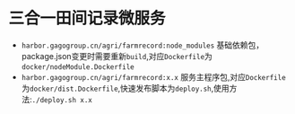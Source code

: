 # 三合一田间记录微服务

- `harbor.gagogroup.cn/agri/farmrecord:node_modules` 基础依赖包，package.json变更时需要重新`build`,对应`Dockerfile`为`docker/nodeModule.Dockerfile`
- `harbor.gagogroup.cn/agri/farmrecord:x.x` 服务主程序包,对应`Dockerfile`为`docker/dist.Dockerfile`,快速发布脚本为`deploy.sh`,使用方法:`./deploy.sh x.x`